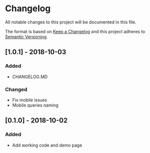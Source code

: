 # Changelog
All notable changes to this project will be documented in this file.

The format is based on [Keep a Changelog](http://keepachangelog.com/en/1.0.0/)
and this project adheres to [Semantic Versioning](http://semver.org/spec/v2.0.0.html).


## [1.0.1] - 2018-10-03
### Added

- CHANGELOG.MD

### Changed

- Fix mobile issues
- Mobile queries naming 

## [0.1.0] - 2018-10-02

### Added 

- Add working code and demo page
